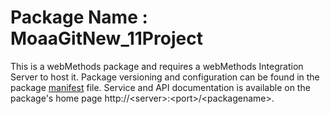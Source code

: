 # Package Name : MoaaGitNew_11Project
This is a webMethods package and requires a webMethods Integration Server to host it. Package versioning and configuration can be found in the package [manifest](./MoaaGitNew_11Project/manifest.v3) file. Service and API documentation is available on the package's home page http://&lt;server&gt;:&lt;port&gt;/&lt;packagename>.